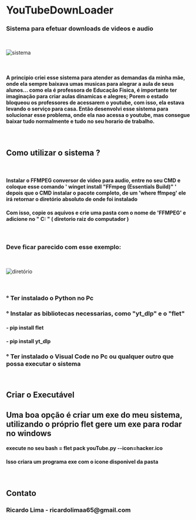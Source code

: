 # YouTubeDownLoader
<h3>Sistema para efetuar downloads de videos e audio</h3>
<br>

![sistema](https://github.com/user-attachments/assets/c59f4480-196c-4d07-a5b6-5179da773d5c)

<br>
<h4>A principio criei esse sistema para atender as demandas da minha mãe, onde ela sempre baixava umas musicas para alegrar a aula de seus alunos...
como ela é professora de Educação Fisica, é importante ter imaginação para criar aulas dinamicas e alegres; Porem o 
estado bloqueou os professores de acessarem o youtube, com isso, ela estava levando o serviço para casa. Então desenvolvi 
esse sistema para solucionar esse problema, onde ela nao acessa o youtube, mas consegue baixar tudo normalmente e tudo no seu horario de trabalho.</h4>
<br>
<h2>Como utilizar o sistema ?</h2>
<br>
<h4> Instalar o FFMPEG conversor de video para audio, entre no seu CMD e coloque esse comando ' winget install "FFmpeg (Essentials Build)" ' depois que o CMD instalar o pacote completo, de um 'where ffmpeg' ele irá retornar o diretório absoluto de onde foi instalado</h4>
<h4> Com isso, copie os aquivos e crie uma pasta com o nome de  'FFMPEG'  e adicione no " C: " ( diretorio raiz do computador ) </h4>
<br>
<h3>Deve ficar parecido com esse exemplo:</h3>
<br>

![diretório](https://github.com/user-attachments/assets/eb827e69-02e2-455c-9ae8-764019f2bba7)

<br>
<h3>° Ter instalado o Python no Pc </h3>
<h3>° Instalar as bibliotecas necessarias, como "yt_dlp" e o "flet" </h3>
<h4> - pip install flet </h4>
<h4> - pip install yt_dlp </h4>
<h3>° Ter instalado o Visual Code no Pc ou qualquer outro que possa executar o sistema</h3>
<br>
<h2> Criar o Executável </h32>
<br>
<h2> Uma boa opção é criar um exe do meu sistema, utilizando o próprio flet gere um exe para rodar no windows</h2>
<h4> execute no seu bash = flet pack youTube.py --icon=hacker.ico </h4>
<h4>Isso  criara um programa exe com o icone disponivel da pasta </h4>
<br>
<h2>Contato</h2>
<h3> Ricardo Lima - ricardolimaa65@gmail.com </h3>
